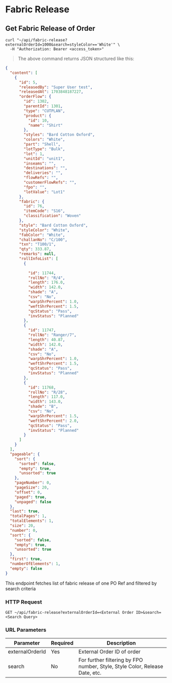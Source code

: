 # Fabric Release

## Get Fabric Release of Order

```shell
curl "~/api/fabric-release?externalOrderId=1000&search=styleColor=='White'" \
  -H "Authorization: Bearer <access_token>"
```

> The above command returns JSON structured like this:

```json
{
  "content": [
    {
      "id": 5,
      "releasedBy": "Super User test",
      "releasedAt": 1703848187227,
      "orderFlow": {
        "id": 1302,
        "parentId": 1301,
        "type": "CUTPLAN",
        "product": {
          "id": 10,
          "name": "Shirt"
        },
        "styles": "Bard Cotton Oxford",
        "colors": "White",
        "part": "Shell",
        "lotType": "Bulk",
        "lot": 1,
        "unitId": "unit1",
        "inseams": "",
        "destinations": "",
        "deliveries": "",
        "flowRefs": "",
        "customerFlowRefs": "",
        "fpo": "",
        "lotValue": "Lot1"
      },
      "fabric": {
        "id": 76,
        "itemCode": "S16",
        "classification": "Woven"
      },
      "style": "Bard Cotton Oxford",
      "styleColor": "White",
      "fabColor": "White",
      "challanNo": "C/100",
      "txn": "T100/1",
      "qty": 333.87,
      "remarks": null,
      "rollInfoList": [
        {
     
          "id": 11744,
          "rollNo": "R/4",
          "length": 176.0,
          "width": 142.0,
          "shade": "A",
          "csv": "No",
          "warpShrPercent": 1.0,
          "weftShrPercent": 1.5,
          "qcStatus": "Pass",
          "invStatus": "Planned"
        },
        {
          "id": 11747,
          "rollNo": "Ranger/7",
          "length": 40.87,
          "width": 142.0,
          "shade": "A",
          "csv": "No",
          "warpShrPercent": 1.0,
          "weftShrPercent": 1.5,
          "qcStatus": "Pass",
          "invStatus": "Planned"
        },
        {
          "id": 11768,
          "rollNo": "R/28",
          "length": 117.0,
          "width": 143.0,
          "shade": "B",
          "csv": "No",
          "warpShrPercent": 1.5,
          "weftShrPercent": 2.0,
          "qcStatus": "Pass",
          "invStatus": "Planned"
        }
      ]
    }
  ],
  "pageable": {
    "sort": {
      "sorted": false,
      "empty": true,
      "unsorted": true
    },
    "pageNumber": 0,
    "pageSize": 20,
    "offset": 0,
    "paged": true,
    "unpaged": false
  },
  "last": true,
  "totalPages": 1,
  "totalElements": 1,
  "size": 20,
  "number": 0,
  "sort": {
    "sorted": false,
    "empty": true,
    "unsorted": true
  },
  "first": true,
  "numberOfElements": 1,
  "empty": false
}
```

This endpoint fetches list of fabric release of one PO Ref and filtered by search criteria

### HTTP Request

`GET ~/api/fabric-release?externalOrderId=<External Order ID>&search=<Search Query>`

### URL Parameters

| Parameter       | Required | Description                                                                 |
|-----------------|----------|-----------------------------------------------------------------------------|
| externalOrderId | Yes      | External Order ID of order                                                  |
| search          | No       | For further filtering by FPO number, Style, Style Color, Release Date, etc. |
